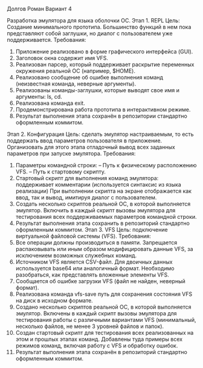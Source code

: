 Долгов Роман Вариант 4

Разработка эмулятора для языка оболочки ОС.
Этап 1. REPL 
Цель: Создание минимального прототипа. Большинство функций в нем пока 
представляют собой заглушки, но диалог с пользователем уже поддерживается. 
Требования: 
1. Приложение реализовано в форме графического интерфейса 
(GUI). 
2. Заголовок окна содержит имя VFS. 
3. Реализован парсер, который поддерживает раскрытие переменных 
окружения реальной ОС (например, $HOME). 
4. Реализовано сообщение об ошибке выполнения команд (неизвестная команда, неверные 
аргументы).
5. Реализованы команды-заглушки, которые выводят свое имя и аргументы: ls, 
cd. 
6. Реализована команда exit. 
7. Продемонстрирована работа прототипа в интерактивном режиме.  
8. Результат выполнения этапа сохранён в репозитории стандартно 
оформленным коммитом.

Этап 2. Конфигурация 
Цель: сделать эмулятор настраиваемым, то есть поддержать ввод параметров 
пользователя в приложение. Организовать для этого этапа отладочный вывод всех 
заданных параметров при запуске эмулятора. 
Требования: 
1. Параметры командной строки: – Путь к физическому расположению VFS. – Путь к стартовому скрипту. 
2. Стартовый скрипт для выполнения команд эмулятора: поддерживает 
комментарии (используется синтаксис из языка реализации)
При выполнении скрипта на экране отображается как ввод, так и вывод, имитируя диалог с пользователем. 
3. Создать несколько скриптов реальной ОС, в которой выполняется эмулятор. 
Включить в каждый скрипт вызовы эмулятора для тестирования всех 
поддерживаемых параметров командной строки. 
4. Результат выполнения этапа сохранить в репозиторий стандартно 
оформленным коммитом. 
Этап 3. VFS 
Цель: подключение виртуальной файловой системы (VFS). 
Требования: 
1. Все операции должны производиться в памяти. Запрещается распаковывать 
или иным образом модифицировать данные VFS, за исключением 
возможных служебных команд. 
2. Источником VFS является CSV-файл. Для двоичных данных используется 
base64 или аналогичный формат. Необходимо разобраться, как представлять 
вложенные элементы VFS. 
3. Сообщается об ошибке загрузки VFS (файл не найден, неверный формат). 
4. Реализована команда vfs-save путь для сохранения состояния 
VFS на диск в исходном формате. 
5. Создано несколько скриптов реальной ОС, в которой выполняется эмулятор. 
Включены в каждый скрипт вызовы эмулятора для тестирования работы c 
различными вариантами VFS (минимальный, несколько файлов, не менее 3 
уровней файлов и папок). 
6. Создан стартовый скрипт для тестирования всех реализованных на этом и 
прошлых этапах команд. Добавлены туда примеры всех режимов команд, 
включая работу с VFS и обработку ошибок. 
7. Результат выполнения этапа сохранён в репозиторий стандартно 
оформленным коммитом. 


